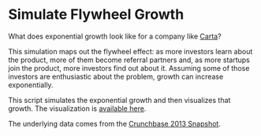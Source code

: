 # Simulate Flywheel Growth

What does exponential growth look like for a company like [Carta](https://carta.com/)?

This simulation maps out the flywheel effect: as more investors learn about the product, more of them become referral partners and, as more startups join the product, more investors find out about it. Assuming some of those investors are enthusiastic about the problem, growth can increase exponentially.

This script simulates the exponential growth and then visualizes that growth. The visualization is [available here](https://heyneman.me/carta/).

The underlying data comes from the [Crunchbase 2013 Snapshot](https://data.crunchbase.com/docs/2013-snapshot).
